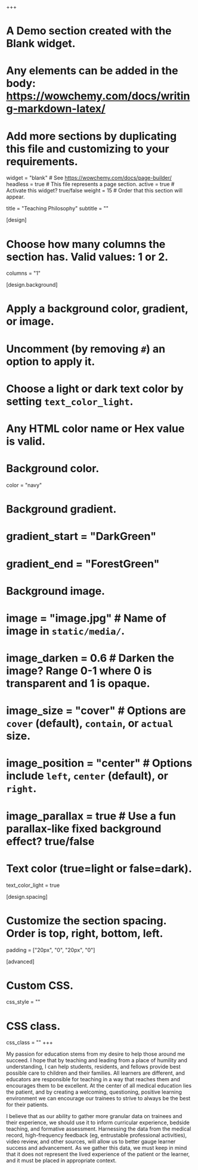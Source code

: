 +++
# A Demo section created with the Blank widget.
# Any elements can be added in the body: https://wowchemy.com/docs/writing-markdown-latex/
# Add more sections by duplicating this file and customizing to your requirements.

widget = "blank"  # See https://wowchemy.com/docs/page-builder/
headless = true  # This file represents a page section.
active = true  # Activate this widget? true/false
weight = 15  # Order that this section will appear.

title = "Teaching Philosophy"
subtitle = ""

[design]
  # Choose how many columns the section has. Valid values: 1 or 2.
  columns = "1"

[design.background]
  # Apply a background color, gradient, or image.
  #   Uncomment (by removing `#`) an option to apply it.
  #   Choose a light or dark text color by setting `text_color_light`.
  #   Any HTML color name or Hex value is valid.

  # Background color.
  color = "navy"
  
  # Background gradient.
  # gradient_start = "DarkGreen"
  # gradient_end = "ForestGreen"
  
  # Background image.
  # image = "image.jpg"  # Name of image in `static/media/`.
  # image_darken = 0.6  # Darken the image? Range 0-1 where 0 is transparent and 1 is opaque.
  # image_size = "cover"  #  Options are `cover` (default), `contain`, or `actual` size.
  # image_position = "center"  # Options include `left`, `center` (default), or `right`.
  # image_parallax = true  # Use a fun parallax-like fixed background effect? true/false
  
  # Text color (true=light or false=dark).
  text_color_light = true

[design.spacing]
  # Customize the section spacing. Order is top, right, bottom, left.
  padding = ["20px", "0", "20px", "0"]

[advanced]
 # Custom CSS. 
 css_style = ""
 
 # CSS class.
 css_class = ""
+++

My passion for education stems from my desire to help those around me succeed. I hope that by teaching and leading from a place of humility and understanding, I can help students, residents, and fellows provide best possible care to children and their families. All learners are different, and educators are responsible for teaching in a way that reaches them and encourages them to be excellent. At the center of all medical education lies the patient, and by creating a welcoming, questioning, positive learning environment we can encourage our trainees to strive to always be the best for their patients. 

I believe that as our ability to gather more granular data on trainees and their experience, we should use it to inform curricular experience, bedside teaching, and formative assessment. Harnessing the data from the medical record, high-frequency feedback (eg, entrustable professional activities), video review, and other sources, will allow us to better gauge learner success and advancement. As we gather this data, we must keep in mind that it does not represent the lived experience of the patient or the learner, and it must be placed in appropriate context.  

